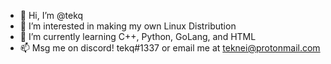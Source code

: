 - 👋 Hi, I’m @tekq
- 👀 I’m interested in making my own Linux Distribution
- 🌱 I’m currently learning C++, Python, GoLang, and HTML
- 📫 Msg me on discord! tekq#1337 or email me at teknei@protonmail.com

<!---
tekq/tekq is a ✨ special ✨ repository because its `README.md` (this file) appears on your GitHub profile.
You can click the Preview link to take a look at your changes.
--->
